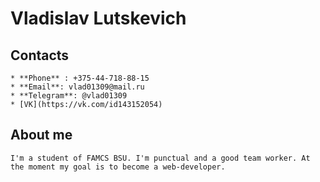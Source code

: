 # Vladislav Lutskevich #

## Contacts ##
    * **Phone** : +375-44-718-88-15
    * **Email**: vlad01309@mail.ru
    * **Telegram**: @vlad01309
    * [VK](https://vk.com/id143152054)

## About me ##
    I'm a student of FAMCS BSU. I'm punctual and a good team worker. At the moment my goal is to become a web-developer.


